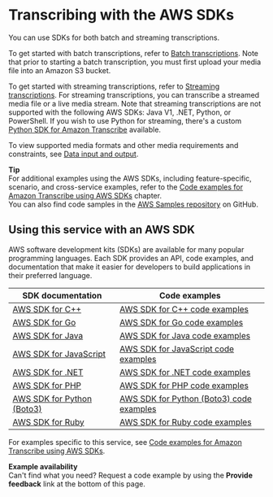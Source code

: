 # Transcribing with the AWS SDKs<a name="getting-started-sdk"></a>

You can use SDKs for both batch and streaming transcriptions\.

To get started with batch transcriptions, refer to [Batch transcriptions](getting-started-sdk-batch.md)\. Note that prior to starting a batch transcription, you must first upload your media file into an Amazon S3 bucket\.

To get started with streaming transcriptions, refer to [Streaming transcriptions](getting-started-sdk-streaming.md)\. For streaming transcriptions, you can transcribe a streamed media file or a live media stream\. Note that streaming transcriptions are not supported with the following AWS SDKs: Java V1, \.NET, Python, or PowerShell\. If you wish to use Python for streaming, there's a custom [Python SDK for Amazon Transcribe](https://github.com/awslabs/amazon-transcribe-streaming-sdk) available\.

To view supported media formats and other media requirements and constraints, see [Data input and output](how-input.md)\.

**Tip**  
For additional examples using the AWS SDKs, including feature\-specific, scenario, and cross\-service examples, refer to the [Code examples for Amazon Transcribe using AWS SDKs](service_code_examples.md) chapter\.  
You can also find code samples in the [AWS Samples repository](https://github.com/aws-samples) on GitHub\.

## Using this service with an AWS SDK<a name="sdk-general-information-section"></a>

AWS software development kits \(SDKs\) are available for many popular programming languages\. Each SDK provides an API, code examples, and documentation that make it easier for developers to build applications in their preferred language\.


| SDK documentation | Code examples | 
| --- | --- | 
| [AWS SDK for C\+\+](https://docs.aws.amazon.com/sdk-for-cpp) | [AWS SDK for C\+\+ code examples](https://github.com/awsdocs/aws-doc-sdk-examples/tree/main/cpp) | 
| [AWS SDK for Go](https://docs.aws.amazon.com/sdk-for-go) | [AWS SDK for Go code examples](https://github.com/awsdocs/aws-doc-sdk-examples/tree/main/gov2) | 
| [AWS SDK for Java](https://docs.aws.amazon.com/sdk-for-java) | [AWS SDK for Java code examples](https://github.com/awsdocs/aws-doc-sdk-examples/tree/main/javav2) | 
| [AWS SDK for JavaScript](https://docs.aws.amazon.com/sdk-for-javascript) | [AWS SDK for JavaScript code examples](https://github.com/awsdocs/aws-doc-sdk-examples/tree/main/javascriptv3) | 
| [AWS SDK for \.NET](https://docs.aws.amazon.com/sdk-for-net) | [AWS SDK for \.NET code examples](https://github.com/awsdocs/aws-doc-sdk-examples/tree/main/dotnetv3) | 
| [AWS SDK for PHP](https://docs.aws.amazon.com/sdk-for-php) | [AWS SDK for PHP code examples](https://github.com/awsdocs/aws-doc-sdk-examples/tree/main/php) | 
| [AWS SDK for Python \(Boto3\)](https://docs.aws.amazon.com/pythonsdk) | [AWS SDK for Python \(Boto3\) code examples](https://github.com/awsdocs/aws-doc-sdk-examples/tree/main/python) | 
| [AWS SDK for Ruby](https://docs.aws.amazon.com/sdk-for-ruby) | [AWS SDK for Ruby code examples](https://github.com/awsdocs/aws-doc-sdk-examples/tree/main/ruby) | 

For examples specific to this service, see [Code examples for Amazon Transcribe using AWS SDKs](service_code_examples.md)\.

**Example availability**  
Can't find what you need? Request a code example by using the **Provide feedback** link at the bottom of this page\.